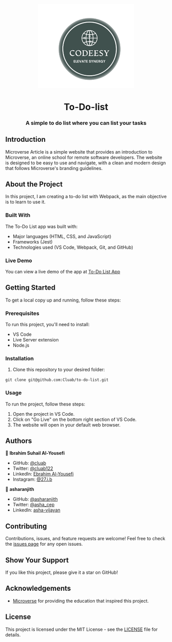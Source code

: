 <div align="center">
  <img src="logo.png" alt="logo" width="300"  height="auto" />
  <br/>

  <h1>To-Do-list</h1>
  <h3>A simple to do list where you can list your tasks</h3>
</div>

## Introduction

Microverse Article is a simple website that provides an introduction to Microverse, an online school for remote software developers. The website is designed to be easy to use and navigate, with a clean and modern design that follows Microverse's branding guidelines.

## About the Project

In this project, I am creating a to-do list with Webpack, as the main objective is to learn to use it.

### Built With

The To-Do List app was built with:

- Major languages (HTML, CSS, and JavaScript)
- Frameworks (Jest)
- Technologies used (VS Code, Webpack, Git, and GitHub)

### Live Demo

You can view a live demo of the app at [To-Do List App](https://cluab.github.io/to-do-list/dist/)

## Getting Started

To get a local copy up and running, follow these steps:

### Prerequisites

To run this project, you'll need to install:

- VS Code
- Live Server extension
- Node.js

### Installation

1. Clone this repository to your desired folder:

`git clone git@github.com:Cluab/to-do-list.git`

### Usage

To run the project, follow these steps:

1. Open the project in VS Code.
2. Click on "Go Live" on the bottom right section of VS Code.
3. The website will open in your default web browser.

## Authors

👤 **Ibrahim Suhail Al-Yousefi**

- GitHub: [@cluab](https://github.com/Cluab)
- Twitter: [@cluab122](https://twitter.com/cluab122)
- LinkedIn: [Ebrahim Al-Yousefi](https://www.linkedin.com/in/ebrahim-alyousefi/)
- Instagram: [@27.i.b](https://www.instagram.com/27.i.b/)

👤 **asharanjith**

- GitHub: [@asharanjith](https://github.com/asharanjith)
- Twitter: [@asha_cep](https://twitter.com/asha_cep)
- LinkedIn: [asha-vijayan](https://www.linkedin.com/in/asha-vijayan-67179a18)

## Contributing

Contributions, issues, and feature requests are welcome! Feel free to check the [issues page](https://github.com/Cluab/to-do-list/issues) for any open issues.

## Show Your Support

If you like this project, please give it a star on GitHub!

## Acknowledgements

- [Microverse](https://www.microverse.org/) for providing the education that inspired this project.

## License

This project is licensed under the MIT License - see the [LICENSE](./LICENSE) file for details.
